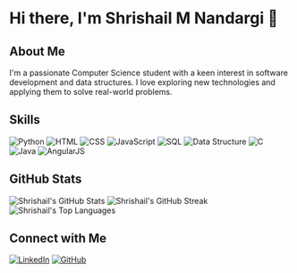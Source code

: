 # Hi there, I'm Shrishail M Nandargi 👋

## About Me
I'm a passionate Computer Science student with a keen interest in software development and data structures. I love exploring new technologies and applying them to solve real-world problems.

## Skills
![Python](https://img.icons8.com/color/48/000000/python.png)
![HTML](https://img.icons8.com/color/48/000000/html-5.png)
![CSS](https://img.icons8.com/color/48/000000/css3.png)
![JavaScript](https://img.icons8.com/color/48/000000/javascript.png)
![SQL](https://img.icons8.com/color/48/000000/sql.png)
![Data Structure](https://img.icons8.com/color/48/000000/data-structure.png)
![C](https://img.icons8.com/color/48/000000/c-programming.png)
![Java](https://img.icons8.com/color/48/000000/java-coffee-cup-logo.png)
![AngularJS](https://img.icons8.com/color/48/000000/angularjs.png)

<section class="stats">
        <h2>GitHub Stats</h2>
        <img src="https://github-readme-stats.vercel.app/api?username=ShrishailMN&show_icons=true&theme=radical" alt="Shrishail's GitHub Stats">
        <img src="https://github-readme-streak-stats.herokuapp.com/?user=ShrishailMN&theme=radical" alt="Shrishail's GitHub Streak">
        <img src="https://github-readme-stats.vercel.app/api/top-langs/?username=ShrishailMN&layout=compact&theme=radical" alt="Shrishail's Top Languages">
    </section>

## Connect with Me
[![LinkedIn](https://img.shields.io/badge/-LinkedIn-blue?style=flat-square&logo=LinkedIn&logoColor=white)](www.linkedin.com/in/shrishail-m-n-4b3997270)
[![GitHub](https://img.shields.io/badge/-GitHub-black?style=flat-square&logo=GitHub&logoColor=white)](https://github.com/ShrishailMN)
